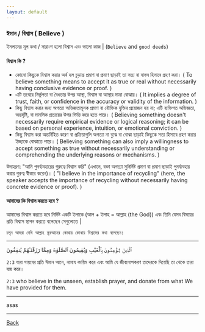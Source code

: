 ```yaml
---
layout: default
---
```


### ঈমান / বিশ্বাস ( Believe )
ইসলামের মূল কথা / সারাংশ হলো বিশ্বাস এবং ভালো কাজ | (`Believe`  and `good deeds`)

#### বিশ্বাস কি ?
- কোনো কিছুকে বিশ্বাস করার অর্থ হল চূড়ান্ত প্রমাণ বা প্রমাণ ছাড়াই তা সত্য বা বাস্তব হিসাবে গ্রহণ করা। ( To believe something means to accept it as true or real without necessarily having conclusive evidence or proof. )
- এটি তথ্যের নির্ভুলতা বা বৈধতার উপর আস্থা, বিশ্বাস বা আস্থার মাত্রা বোঝায়। ( It implies a degree of trust, faith, or confidence in the accuracy or validity of the information. )
- কিছু বিশ্বাস করার জন্য অগত্যা অভিজ্ঞতামূলক প্রমাণ বা যৌক্তিক যুক্তির প্রয়োজন হয় না; এটি ব্যক্তিগত অভিজ্ঞতা, অন্তর্দৃষ্টি, বা মানসিক প্রত্যয়ের উপর ভিত্তি করে হতে পারে। ( Believing something doesn't necessarily require empirical evidence or logical reasoning; it can be based on personal experience, intuition, or emotional conviction. )
- কিছু বিশ্বাস করা অন্তর্নিহিত কারণ বা প্রক্রিয়াগুলি অগত্যা না বুঝে বা বোঝা ছাড়াই কিছুকে সত্য হিসাবে গ্রহণ করার ইচ্ছাকে বোঝাতে পারে। ( Believing something can also imply a willingness to accept something as true without necessarily understanding or comprehending the underlying reasons or mechanisms. )


উদাহরণ: "আমি পুনর্ব্যবহারের গুরুত্বে বিশ্বাস করি" (এখানে, বক্তা অগত্যা সুনির্দিষ্ট প্রমাণ বা প্রমাণ ছাড়াই পুনর্ব্যবহার করার গুরুত্ব স্বীকার করেন)। ( "I believe in the importance of recycling" (here, the speaker accepts the importance of recycling without necessarily having concrete evidence or proof). )


#### আমাদের কি বিশ্বাস করতে হবে ?
আমাদের বিশ্বাস করতে হবে নির্দিষ্ট একটি ইলাকে (আল + ইলাহ = আল্লাহ (the God)) এবং তিনি যেসব বিষয়ের প্রতি বিশ্বাস স্থাপন করতে বলেছেন সেগুলোতে |

`চলুন আমরা দেখি আল্লাহ কুরআনের কোথায় কোথায় বিশ্বাসের কথা বলেছেন:`

***

 ٱلَّذِينَ `يُؤْمِنُونَ` بِٱلْغَيْبِ وَيُقِيمُونَ ٱلصَّلَوٰةَ وَمِمَّا رَزَقْنَـٰهُمْ يُنفِقُونَ

`2:3` যারা গায়বের প্রতি ঈমান আনে, নামায কায়িম করে এবং আমি যে জীবনোপকরণ তাদেরকে দিয়েছি তা থেকে তারা ব্যয় করে।

`2:3` who believe in the unseen, establish prayer, and donate from what We have provided for them.

***

asas
***

[Back](./)